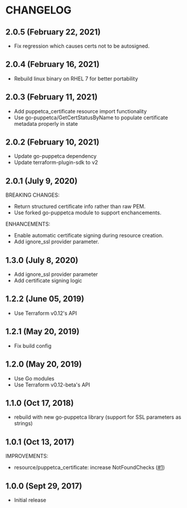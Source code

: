 # CHANGELOG

## 2.0.5 (February 22, 2021)

- Fix regression which causes certs not to be autosigned.

## 2.0.4 (February 16, 2021)

- Rebuild linux binary on RHEL 7 for better portability

## 2.0.3 (February 11, 2021)

- Add puppetca_certificate resource import functionality
- Use go-puppetca/GetCertStatusByName to populate certificate metadata properly in state

## 2.0.2 (February 10, 2021)

- Update go-puppetca dependency
- Update terraform-plugin-sdk to v2

## 2.0.1 (July 9, 2020)

BREAKING CHANGES:

- Return structured certificate info rather than raw PEM.
- Use forked go-puppetca module to support enchancements.

ENHANCEMENTS:

- Enable automatic certificate signing during resource creation.
- Add ignore_ssl provider parameter.

## 1.3.0 (July 8, 2020)

- Add ignore_ssl provider parameter
- Add certificate signing logic

## 1.2.2 (June 05, 2019)

- Use Terraform v0.12's API

## 1.2.1 (May 20, 2019)

- Fix build config

## 1.2.0 (May 20, 2019)

- Use Go modules
- Use Terraform v0.12-beta's API

## 1.1.0 (Oct 17, 2018)

- rebuild with new go-puppetca library (support for SSL parameters as strings)

## 1.0.1 (Oct 13, 2017)

IMPROVEMENTS:

- resource/puppetca_certificate: increase NotFoundChecks ([#1](https://github.com/greennosedmule/terraform-provider-puppetca/issues/1))

## 1.0.0 (Sept 29, 2017)

- Initial release
